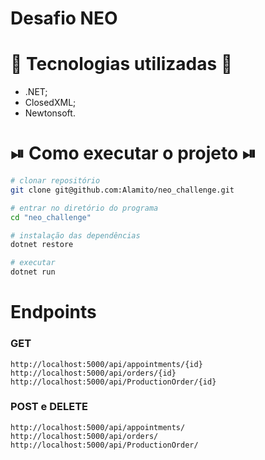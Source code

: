 # Desafio NEO

# 🧬 Tecnologias utilizadas 🧬

- .NET;
- ClosedXML;
- Newtonsoft.

# ⏯ Como executar o projeto ⏯

```bash
# clonar repositório
git clone git@github.com:Alamito/neo_challenge.git

# entrar no diretório do programa
cd "neo_challenge"

# instalação das dependências
dotnet restore

# executar 
dotnet run
```

# Endpoints

### GET

`http://localhost:5000/api/appointments/{id}`<br>
`http://localhost:5000/api/orders/{id}`<br>
`http://localhost:5000/api/ProductionOrder/{id}`


### POST e DELETE
`http://localhost:5000/api/appointments/`<br>
`http://localhost:5000/api/orders/`<br>
`http://localhost:5000/api/ProductionOrder/`
